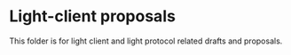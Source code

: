 # Light-client proposals

This folder is for light client and light protocol related drafts and proposals.